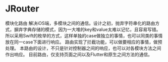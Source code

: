 # JRouter
模块化路由
解决iOS端，多模块之间的通信。设计之初，抛弃字符串化的路由方式，摒弃字典存储的模式，因为一大堆的key和value太难以记忆，且容易写错。
所以采用Swift的枚举的方式，这样单独的case做独立的事情，也可以同类的事情放在同一case下面进行响应。
路由实现了拦截功能，可以做要相应的事情，做预处理。
本路由的设计，不只是针对控制器之间的响应，也可以对各模块方法之间作出响应。
目前路由，仅支持页面之间以及Flutter和原生之间方法的通信。



